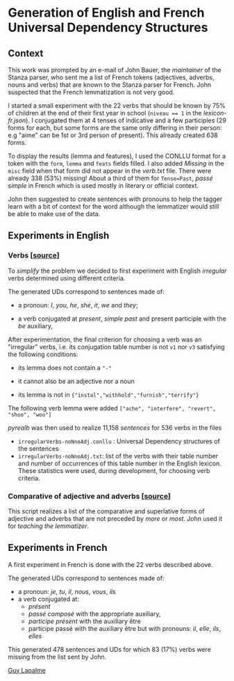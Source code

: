 # Generation of English and French Universal Dependency Structures

## Context
This work was prompted by an e-mail of John Bauer, the *maintainer* of the Stanza parser, who sent me a list of French tokens (adjectives, adverbs, nouns and verbs) that are known to the Stanza parser for French. John suspected that the French lemmatization is not very good.

I started a small experiment with the 22 verbs that should be known by 75% of children at the end of their first year in school (`niveau == 1` in the *lexicon-fr.json*).  I conjugated them at 4 tenses of indicative and a few participles (29 forms for each, but some forms are the same only differing in their person: e.g "aime" can be 1st or 3rd person of present). This already created 638 forms. 

To display the results (lemma and features), I used the CONLLU format for a token with the `form`, `lemma` and `feats` fields filled.  I also added *Missing* in the `misc` field when that form did not appear in the *verb.txt* file. There were already 338 (53%) missing! About a third of them for `Tense=Past`, *passé simple* in French which is used mostly in literary or official context. 

John then suggested to create sentences with pronouns to help the tagger learn with a bit of context for the word although the lemmatizer would still be able to make use of the data.

## Experiments in English

### Verbs [[source](./GenerateEnglishVerbs.py)]

To *simplify* the problem we decided to first experiment with English *irregular* verbs determined using different criteria. 

The generated UDs correspond to sentences made of:

- a pronoun: *I*, *you*, *he*, *she*, *it*, *we* and *they*;

-  a verb conjugated at *present*, *simple past* and present participle with the *be* auxiliary,

After experimentation, the final criterion for choosing a verb was an "irregular" verbs, i.e. its conjugation table number is not `v1` nor `v3`  satisfying the following conditions:

- its lemma does not contain a `"-"`

- it cannot also be an adjective nor a noun
- its lemma is not in `{"instal","withhold","furnish","terrify"}`

The following verb lemma were added `["ache", "interfere", "revert", "shoo", "woo"]`

*pyrealb* was then used to realize 11,158 *sentences* for 536 verbs in the files

- `irregularVerbs-noNnoAdj.conllu` : Universal Dependency structures of the sentences
- `irregularVerbs-noNnoAdj.txt`: list of the verbs with their table number and number of occurrences of this table number in the English lexicon. These statistics were used, during development, for choosing verb criteria.

### Comparative of adjective and adverbs [[source](./GenerateEnglishComparative.py)]

This script realizes a list of the comparative and superlative forms of adjective and adverbs that are not preceded by *more* or *most*. John used it for *teaching the lemmatizer*.

## Experiments in French

A first experiment in French is done with the 22 verbs described above.

The generated UDs correspond to sentences made of: 

- a pronoun: *je*, *tu*, *il*, *nous*, *vous*, *ils*
- a verb conjugated at: 
  - *présent*
  - *passé composé* with the appropriate auxiliary,
  - *participe présent* with the auxiliary être
  - participe passé with the auxiliary être but with pronouns: *il*, *elle*, *ils*, *elles*

This generated 478 sentences and UDs for which 83 (17%) verbs were missing from the list sent by John.

[Guy Lapalme](mailto:lapalme@iro.umontreal.ca)
